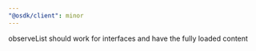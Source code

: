 ```yaml
---
"@osdk/client": minor
---
```


observeList should work for interfaces and have the fully loaded content
